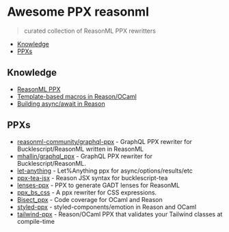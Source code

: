 # Awesome PPX reasonml

> curated collection of ReasonML PPX rewritters

<!-- toc -->

- [Knowledge](#knowledge)
- [PPXs](#ppxs)

<!-- tocstop -->

## Knowledge

- [ReasonML PPX](https://blog.hackages.io/reasonml-ppx-8ecd663d5640)
- [Template-based macros in Reason/OCaml](https://jaredforsyth.com/posts/template-based-macros-for-reason-ocaml/)
- [Building async/await in Reason](https://jaredforsyth.com/posts/building-async-await-in-reason/)

## PPXs

- [reasonml-community/graphql-ppx](https://github.com/reasonml-community/graphql-ppx) - GraphQL PPX rewriter for Bucklescript/ReasonML written in ReasonML
- [mhallin/graphql_ppx](https://github.com/mhallin/graphql_ppx) - GraphQL PPX rewriter for Bucklescript/ReasonML.
- [let-anything](https://github.com/jaredly/let-anything) - Let%Anything ppx for async/options/results/etc
- [ppx-tea-jsx](https://github.com/osener/ppx-tea-jsx) - Reason JSX syntax for bucklescript-tea
- [lenses-ppx](https://github.com/Astrocoders/lenses-ppx) - PPX to generate GADT lenses for ReasonML
- [ppx_bs_css](https://github.com/astrada/ppx_bs_css) - A ppx rewriter for CSS expressions.
- [Bisect_ppx](https://github.com/aantron/bisect_ppx) -  Code coverage for OCaml and Reason
- [styled-ppx](https://github.com/davesnx/styled-ppx) - styled-components/emotion in Reason and OCaml
- [tailwind-ppx](https://github.com/dylanirlbeck/tailwind-ppx) - Reason/OCaml PPX that validates your Tailwind classes at compile-time 
